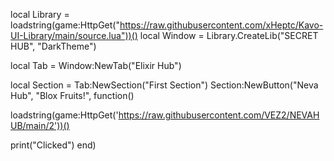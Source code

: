 local Library = loadstring(game:HttpGet("https://raw.githubusercontent.com/xHeptc/Kavo-UI-Library/main/source.lua"))()
local Window = Library.CreateLib("SECRET HUB", "DarkTheme")
 
local Tab = Window:NewTab("Elixir Hub")
 
local Section = Tab:NewSection("First Section")
Section:NewButton("Neva Hub", "Blox Fruits!", function()
 
loadstring(game:HttpGet('https://raw.githubusercontent.com/VEZ2/NEVAHUB/main/2'))()
 
print("Clicked")
end)

